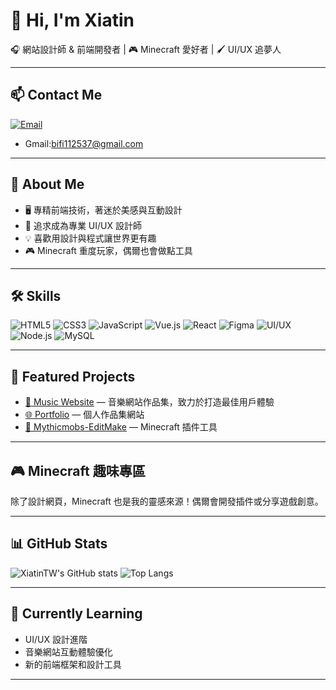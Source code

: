 # 👋 Hi, I'm Xiatin

🎧 網站設計師 & 前端開發者 | 🎮 Minecraft 愛好者 | 🖌️ UI/UX 追夢人

---

## 📫 Contact Me

[![Email](https://img.shields.io/badge/Email-D14836?style=flat-square&logo=gmail&logoColor=white)](mailto:bifi112537@gmail.com)
- Gmail:bifi112537@gmail.com

---

## 🌟 About Me

- 🖥️ 專精前端技術，著迷於美感與互動設計
- 🎨 追求成為專業 UI/UX 設計師
- 💡 喜歡用設計與程式讓世界更有趣
- 🎮 Minecraft 重度玩家，偶爾也會做點工具

---

## 🛠️ Skills

![HTML5](https://img.shields.io/badge/-HTML5-e34c26?style=flat-square&logo=html5&logoColor=white)
![CSS3](https://img.shields.io/badge/-CSS3-1572b6?style=flat-square&logo=css3&logoColor=white)
![JavaScript](https://img.shields.io/badge/-JavaScript-f7df1e?style=flat-square&logo=javascript&logoColor=black)
![Vue.js](https://img.shields.io/badge/-Vue.js-4fc08d?style=flat-square&logo=vue.js&logoColor=white)
![React](https://img.shields.io/badge/-React-61dafb?style=flat-square&logo=react&logoColor=black)
![Figma](https://img.shields.io/badge/-Figma-f24e1e?style=flat-square&logo=figma&logoColor=white)
![UI/UX](https://img.shields.io/badge/-UI%2FUX-9146ff?style=flat-square&logoColor=white)
![Node.js](https://img.shields.io/badge/-Node.js-339933?style=flat-square&logo=node.js&logoColor=white)
![MySQL](https://img.shields.io/badge/-MySQL-4479A1?style=flat-square&logo=mysql&logoColor=white)



---

## 🚀 Featured Projects

- [🎵 Music Website](https://github.com/XiatinTW/RhythmGalaxy) — 音樂網站作品集，致力於打造最佳用戶體驗
- [🌐 Portfolio](https://github.com/XiatinTW/portfolio) — 個人作品集網站
- [🧩 Mythicmobs-EditMake](https://github.com/XiatinTW/Mythicmobs-EditMake) — Minecraft 插件工具

---

## 🎮 Minecraft 趣味專區

除了設計網頁，Minecraft 也是我的靈感來源！偶爾會開發插件或分享遊戲創意。

---

## 📊 GitHub Stats

![XiatinTW's GitHub stats](https://github-readme-stats.vercel.app/api?username=XiatinTW&show_icons=true&theme=radical)
![Top Langs](https://github-readme-stats.vercel.app/api/top-langs/?username=XiatinTW&layout=compact&theme=radical)

---

## 🌱 Currently Learning

- UI/UX 設計進階
- 音樂網站互動體驗優化
- 新的前端框架和設計工具

---

